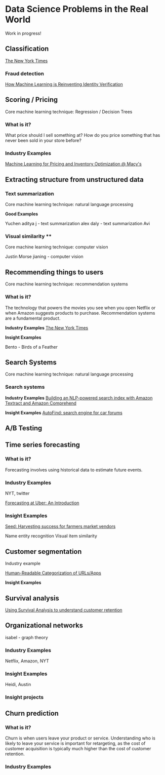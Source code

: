 # Data Science Problems in the Real World

Work in progress! 

## Classification

[The New York Times](https://open.nytimes.com/how-does-this-article-make-you-feel-4684e5e9c47)

### Fraud detection
[How Machine Learning is Reinventing Identity Verification](https://www.socure.com/blog/how-machine-learning-is-reinventing-identity-verification)

## Scoring / Pricing

Core machine learning technique: Regression / Decision Trees

### What is it?

What price should I sell something at? How do you price something that has never been sold in your store before?

### Industry Examples

[Machine Learning for Pricing and Inventory Optimization @ Macy's](https://www.youtube.com/watch?time_continue=60&v=U7QQMwiyMxI&feature=emb_title)


## Extracting structure from unstructured data

### Text summarization

Core machine learning technique: natural language processing

**Good Examples** 

Yuchen
aditya j - text summarization
alex daly - text summarization
Avi

### Visual similarity **

Core machine learning technique: computer vision

Justin Morse
jianing - computer vision

## Recommending things to users

Core machine learning technique: recommendation systems

### What is it?
The technology that powers the movies you see when you open Netflix or when Amazon suggests products to purchase. Recommendation systems are a fundamental product.

**Industry Examples**
[The New York Times](https://open.nytimes.com/how-the-new-york-times-is-experimenting-with-recommendation-algorithms-562f78624d26)



**Insight Examples**

Bento - Birds of a Feather

## Search Systems

Core machine learning technique: natural language processing

### Search systems

**Industry Examples**
[Building an NLP-powered search index with Amazon Textract and Amazon Comprehend](https://aws.amazon.com/blogs/machine-learning/building-an-nlp-powered-search-index-with-amazon-textract-and-amazon-comprehend/)

**Insight Examples**
[AutoFind: search engine for car forums](https://platform.insightdata.com/projects/autofind-search-engine-for-car-forums)


## A/B Testing

## Time series forecasting

### What is it?

Forecasting involves using historical data to estimate future events. 

### Industry Examples

NYT, twitter

[Forecasting at Uber: An Introduction](https://eng.uber.com/forecasting-introduction/)

### Insight Examples

[Seed: Harvesting success for farmers market vendors](https://platform.insightdata.com/projects/seed-harvesting-success-for-farmers-market-vendors)

Name entity recognition
Visual item similarity

## Customer segmentation

Industry example

[Human-Readable Categorization of URLs/Apps](https://data-science-mediamath.ghost.io/human-readable-categorization-of-urls-apps/)

**Insight Examples**


## Survival analysis

[Using Survival Analysis to understand customer retention](https://youtu.be/aKZQUaNHYb0)

## Organizational networks

isabel - graph theory


### Industry Examples

Netflix, Amazon, NYT


### Insight Examples

Heidi, Austin



### Insight projects

## Churn prediction

### What is it?

Churn is when users leave your product or service. Understanding who is likely to leave your service is important for retargeting, as the cost of customer acquisition is typically much higher than the cost of customer retention.

### Industry Examples





<!--stackedit_data:
eyJoaXN0b3J5IjpbMTQyODU2MTczXX0=
-->